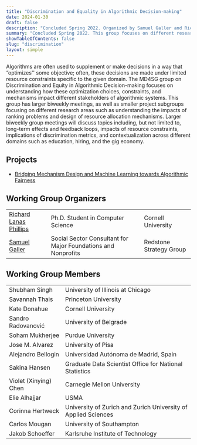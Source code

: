 ```yaml
---
title: "Discrimination and Equality in Algorithmic Decision-making"
date: 2024-01-30
draft: false
description: "Concluded Spring 2022. Organized by Samuel Galler and Richard Lanas Philips (Cornell)"
summary: "Concluded Spring 2022. This group focuses on different research areas, such as understanding the impacts of ranking problems and design of resource allocation mechanisms."
showTableOfContents: false
slug: "discrimination"
layout: simple
---
```

Algorithms are often used to supplement or make decisions in a way that “optimizes'' some objective; often, these decisions are made under limited resource constraints specific to the given domain. The MD4SG group on Discrimination and Equity in Algorithmic Decision-making focuses on understanding how these optimization choices, constraints, and mechanisms impact different stakeholders of algorithmic systems. This group has larger biweekly meetings, as well as smaller project subgroups focusing on different research areas such as understanding the impacts of ranking problems and design of resource allocation mechanisms. Larger biweekly group meetings will discuss topics including, but not limited to, long-term effects and feedback loops, impacts of resource constraints, implications of discrimination metrics, and contextualization across different domains such as education, hiring, and the gig economy.

## Projects
- [Bridging Mechanism Design and Machine Learning towards Algorithmic Fairness](https://arxiv.org/pdf/2010.05434.pdf)

## Working Group Organizers
|     |     |     |
| --- | --- | --- |
| [Richard Lanas Phillips](https://www.cs.cornell.edu/~richard/) | Ph.D. Student in Computer Science | Cornell University |
| [Samuel Galler](https://twitter.com/samboocha) | Social Sector Consultant for Major Foundations and Nonprofits | Redstone Strategy Group |

## Working Group Members
|     |     |
| --- | --- |
| Shubham Singh | University of Illinois at Chicago |
| Savannah Thais | Princeton University |
| Kate Donahue | Cornell University |
| Sandro Radovanović | University of Belgrade |
| Soham Mukherjee | Purdue University |
| Jose M. Alvarez | University of Pisa |
| Alejandro Bellogin | Universidad Autónoma de Madrid, Spain |
| Sakina Hansen | Graduate Data Scientist Office for National Statistics |
| Violet (Xinying) Chen | Carnegie Mellon University |
| Elie Alhajjar | USMA |
| Corinna Hertweck | University of Zurich and Zurich University of Applied Sciences |
| Carlos Mougan | University of Southampton |
| Jakob Schoeffer | Karlsruhe Institute of Technology |